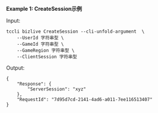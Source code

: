 **Example 1: CreateSession示例**



Input: 

```
tccli bizlive CreateSession --cli-unfold-argument  \
    --UserId 字符串型 \
    --GameId 字符串型 \
    --GameRegion 字符串型 \
    --ClientSession 字符串型
```

Output: 
```
{
    "Response": {
        "ServerSession": "xyz"
    },
    "RequestId": "7d95d7cd-2141-4ad6-a011-7ee116513407"
}
```

